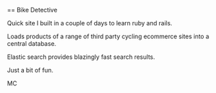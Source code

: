 == Bike Detective

Quick site I built in a couple of days to learn ruby and rails.

Loads products of a range of third party cycling ecommerce sites into a central database.

Elastic search provides blazingly fast search results.

Just a bit of fun.

MC